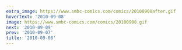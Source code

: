 ```yaml
---
extra_image: https://www.smbc-comics.com/comics/20100908after.gif
hovertext: '2010-09-08'
image: https://www.smbc-comics.com/comics/20100908.gif
next: '2010-09-09'
prev: '2010-09-07'
title: '2010-09-08'
---
```

